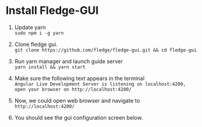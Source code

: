 # Install Fledge-GUI 

1. Update yarn  
     `sudo npm i -g yarn`

2. Clone fledge gui.  
 `git clone https://github.com/fledge/fledge-gui.git
 && cd fledge-gui`

3. Run yarn manager and launch guide server  
`yarn install && yarn start`

4.  Make sure the following text appears in the terminal  
`Angular Live Development Server is listening on localhost:4200, open your browser on http://localhost:4200/`   
 
5. Now, we could open web browser and navigate to   
 `http://localhost:4200/`

6. You should see the gui configuration screen below.
   
